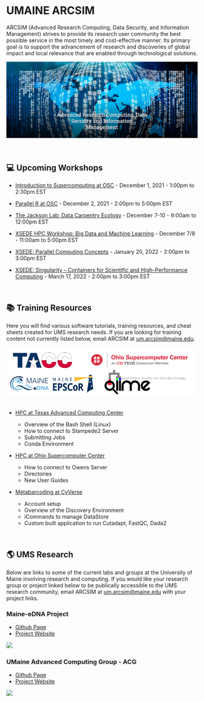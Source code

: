 # UMAINE ARCSIM


ARCSIM (Advanced Research Computing, Data Security, and Information Management) strives to provide its research user community the best possible service in the most timely and cost-effective manner. Its primary goal is to support the advancement of research and discoveries of global impact and local relevance that are enabled through technological solutions.


![arcsim](https://github.com/umaine-research/.github/blob/main/arcsim.png)

<br />


## 💻  Upcoming Workshops

- [Introduction to Supercomputing at OSC](https://www.osc.edu/calendar/events/2021_12_01-webinar_introduction_to_supercomputing_at_osc) - December 1, 2021 - 1:00pm to 2:30pm EST

- [Parallel R at OSC](https://www.osc.edu/calendar/events/2021_12_02-parallel_r_at_osc) - December 2, 2021 - 2:00pm to 5:00pm EST

- [The Jackson Lab: Data Carpentry Ecology](https://smcclatchy.github.io/2021-12-07-jackson/) - December 7-10 - 9:00am to 12:00pm EST

- [XSEDE HPC Workshop: Big Data and Machine Learning](https://portal.xsede.org/course-calendar/-/training-user/class/2600/session/4293) - December 7/8 - 11:00am to 5:00pm EST

- [XSEDE: Parallel Computing Concepts](https://portal.xsede.org/course-calendar/-/training-user/class/2598/session/4291) - January 20, 2022 - 2:00pm to 3:00pm EST

- [XSEDE: Singularity – Containers for Scientific and High-Performance Computing](https://portal.xsede.org/course-calendar/-/training-user/class/2599/session/4292) - March 17, 2022 - 2:00pm to 3:00pm EST

<br>

## 📚 Training Resources

Here you will find various software tutorials, training resources, and cheat sheets created for UMS research needs. If you are looking for training content not currently listed below, email ARCSIM at <um.arcsim@maine.edu>.
<br>
<br>
<img src="https://github.com/umaine-research/TACC_Training/blob/main/logos.png" width="550">
<br>
<br>

- [HPC at Texas Advanced Computing Center](https://github.com/umaine-research/TACC_Training/wiki)

  - Overview of the Bash Shell (Linux)
  - How to connect to Stampede2 Server
  - Submitting Jobs
  - Conda Environment

- [HPC at Ohio Supercomputer Center](https://github.com/umaine-research/OSC_Training/wiki)

  - How to connect to Owens Server
  - Directories
  - New User Guides

- [Metabarcoding at CyVerse](https://github.com/umaine-research/metebarcoding-docker/wiki)

  - Account setup
  - Overview of the Discovery Environment
  - iCommands to manage DataStore
  - Custom built application to run Cutadapt, FastQC, Dada2

<br>

## 🌎  UMS Research

Below are links to some of the current labs and groups at the University of Maine involving research and computing. If you would like your research group or project linked below to be publically accessible to the UMS research community, email ARCSIM at <um.arcsim@maine.edu> with your project links. 


 ### Maine-eDNA Project

   - [Github Page](https://github.com/Maine-eDNA)
   - [Project Website](https://umaine.edu/edna/)
  <img src="https://umaine.edu/epscor/wp-content/uploads/sites/25/2020/03/MSWC-Large-e1626257540779.png" width="100">
   
 ### UMaine Advanced Computing Group - ACG
  
   - [Github Page](https://github.com/UMaineACG)
   - [Project Website](https://acg.maine.edu/)
  <img src="https://acg.maine.edu/wp-content/uploads/2017/06/cropped-ACG-logo.png" width="100">











